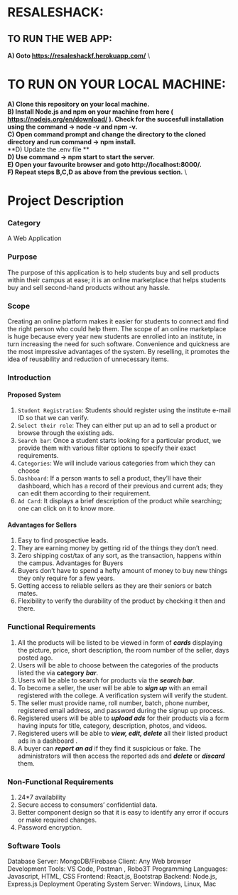 
# RESALESHACK:

## TO RUN THE WEB APP:

**A) Goto https://resaleshackf.herokuapp.com/** \
    
 # TO RUN ON YOUR LOCAL MACHINE:
 
 **A) Clone this repository on your local machine.**\
 **B) Install Node.js and npm on your machine from here ( https://nodejs.org/en/download/ ).
    Check for the succesfull installation using the command -> node -v and npm -v.** \
 **C) Open command prompt and change the directory to the cloned directory and run command -> npm install.** \
 **D) Update the .env file ** \
 **D) Use command -> npm start to start the server.** \
 **E) Open your favourite browser and goto http://localhost:8000/.** \
 **F) Repeat steps B,C,D as above from the previous section.** \
 



# Project Description
### Category
A Web Application
### Purpose
The purpose of this application is to help students buy and sell products within their campus at
ease; it is an online marketplace that helps students buy and sell second-hand products without
any hassle.
### Scope
Creating an online platform makes it easier for students to connect and find the right person who
could help them. The scope of an online marketplace is huge because every year new students are
enrolled into an institute, in turn increasing the need for such software. Convenience and quickness
are the most impressive advantages of the system. By reselling, it promotes the idea of reusability
and reduction of unnecessary items.
### Introduction
#### Proposed System
1. `Student Registration`: Students should register using the institute e-mail ID so that we can
verify.
2. `Select their role`: They can either put up an ad to sell a product or browse through the
existing ads.
3. `Search bar`: Once a student starts looking for a particular product, we provide them with
various filter options to specify their exact requirements.
4. `Categories`: We will include various categories from which they can choose
5. `Dashboard`: If a person wants to sell a product, they’ll have their dashboard, which has a
record of their previous and current ads; they can edit them according to their requirement.
6. `Ad Card`: It displays a brief description of the product while searching; one can click on it to
know more.
#### Advantages for Sellers
1. Easy to find prospective leads.
2. They are earning money by getting rid of the things they don’t need.
3. Zero shipping cost/tax of any sort, as the transaction, happens within the campus.
Advantages for Buyers
1. Buyers don’t have to spend a hefty amount of money to buy new things they only require for
a few years.
2. Getting access to reliable sellers as they are their seniors or batch mates.
3. Flexibility to verify the durability of the product by checking it then and there.
### Functional Requirements
1. All the products will be listed to be viewed in form of ***cards*** displaying the
picture, price, short description, the room number of the seller, days posted ago.
2. Users will be able to choose between the categories of the products listed the via **category**
***bar***.
3. Users will be able to search for products via the ***search bar***.
4. To become a seller, the user will be able to ***sign up*** with an email registered with the
college. A verification system will verify the student.
5. The seller must provide name, roll number, batch, phone number, registered email address,
and password during the signup up process.
6. Registered users will be able to ***upload ads*** for their products via a form having inputs for
 title, category, description, photos, and videos.
7. Registered users will be able to ***view, edit, delete*** all their listed product ads in a
dashboard .
8. A buyer can ***report an ad*** if they find it suspicious or fake. The administrators will then
access the reported ads and ***delete*** or ***discard*** them.
### Non-Functional Requirements
1. 24*7 availability
2. Secure access to consumers’ confidential data.
3. Better component design so that it is easy to identify any error if occurs or make required
changes.
4. Password encryption.
### Software Tools
Database Server: MongoDB/Firebase
Client: Any Web browser
Development Tools: VS Code, Postman , Robo3T 
Programming Languages: Javascript, HTML, CSS
Frontend: React.js, Bootstrap
Backend: Node.js, Express.js
Deployment
Operating System Server: Windows, Linux, Mac



